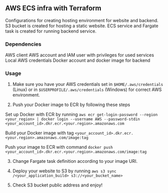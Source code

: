 ## AWS ECS infra with Terraform

Configurations for creating hosting environment for website and backend. S3 bucket is created for hosting a static website. ECS service and Fargate task is created for running backend service.

### Dependencies

AWS client
AWS account and IAM user with privileges for used services
Local AWS credentials
Docker account and docker image for backend

### Usage

1. Make sure you have your AWS credentials set in `$HOME/.aws/credentials` (Linux) or in `$USERPROFILE/.aws/credentials` (Windows) for correct AWS environment.

2. Push your Docker image to ECR by following these steps

Set up Docker with ECR by running `aws ecr get-login-password --region <your_region> | docker login --username AWS --password-stdin <your_account_id>.dkr.ecr.<your.region>.amazonaws.com`

Build your Docker image with tag `<your_account_id>.dkr.ecr.<your.region>.amazonaws.com/image:tag`

Push your image to ECR with command `docker push <your_account_id>.dkr.ecr.<your.region>.amazonaws.com/image:tag`

3. Change Fargate task definition according to your image URI.

4. Deploy your website to S3 by running `aws s3 sync /<your_application_build> s3://<your_bucket_name>`

5. Check S3 bucket public address and enjoy!

